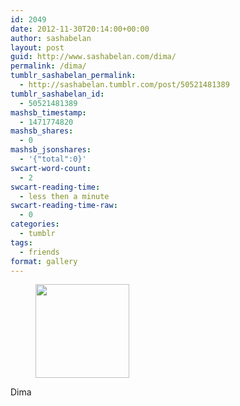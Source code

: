 ```yaml
---
id: 2049
date: 2012-11-30T20:14:00+00:00
author: sashabelan
layout: post
guid: http://www.sashabelan.com/dima/
permalink: /dima/
tumblr_sashabelan_permalink:
  - http://sashabelan.tumblr.com/post/50521481389
tumblr_sashabelan_id:
  - 50521481389
mashsb_timestamp:
  - 1471774820
mashsb_shares:
  - 0
mashsb_jsonshares:
  - '{"total":0}'
swcart-word-count:
  - 2
swcart-reading-time:
  - less then a minute
swcart-reading-time-raw:
  - 0
categories:
  - tumblr
tags:
  - friends
format: gallery
---
```

<div id='gallery-215' class='gallery galleryid-2049 gallery-columns-3 gallery-size-thumbnail'>
  <figure class='gallery-item'> 
  
  <div class='gallery-icon landscape'>
    <a href='http://www.sashabelan.ru/dima/attachment/2050/'><img width="150" height="150" src="http://www.sashabelan.ru/wp-content/uploads/2012/11/tumblr_mmuznnHfCq1qarj97o1_1280-150x150.jpg" class="attachment-thumbnail size-thumbnail" alt="" /></a>
  </div></figure>
</div>

Dima